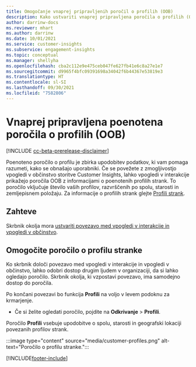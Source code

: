 ```yaml
---
title: Omogočanje vnaprej pripravljenih poročil o profilih (OOB)
description: Kako ustvariti vnaprej pripravljena poročila o profilih (OOB), razvrščena po spolu, starosti in občini ali izvorni regiji.
author: darrinw-docs
ms.reviewer: mhart
ms.author: darrinw
ms.date: 10/01/2021
ms.service: customer-insights
ms.subservice: engagement-insights
ms.topic: conceptual
ms.manager: shellyha
ms.openlocfilehash: cba2c112e9e475ceb047fe627fb41e6c8a27e1e7
ms.sourcegitcommit: d9965f4bfc09391698a34042f6b44367e53819e3
ms.translationtype: HT
ms.contentlocale: sl-SI
ms.lasthandoff: 09/30/2021
ms.locfileid: "7582806"
---
```

# <a name="out-of-box-oob-unified-profile-reports"></a>Vnaprej pripravljena poenotena poročila o profilih (OOB)

[!INCLUDE [cc-beta-prerelease-disclaimer](includes/cc-beta-prerelease-disclaimer.md)]

Poenoteno poročilo o profilu je zbirka upodobitev podatkov, ki vam pomaga razumeti, kako se obnašajo uporabniki. Če se povežete z zmogljivostjo vpogledi v občinstvo storitve Customer Insights, lahko vpogledi v interakcije prikažejo poročila OOB z informacijami o poenotenih profilih strank. To poročilo vključuje število vaših profilov, razvrščenih po spolu, starosti in zemljepisnem položaju. Za informacije o profilih strank glejte [Profili strank](../audience-insights/customer-profiles.md).

## <a name="prerequisites"></a>Zahteve

Skrbnik okolja mora [ustvariti povezavo med vpogledi v interakcije in vpogledi v občinstvo](integrate-audience-insights-engagement-insights.md).

## <a name="enable-the-customer-profile-report"></a>Omogočite poročilo o profilu stranke

Ko skrbnik določi povezavo med vpogledi v interakcije in vpogledi v občinstvo, lahko odobri dostop drugim ljudem v organizaciji, da si lahko ogledajo poročilo. Skrbnik okolja, ki vzpostavi povezavo, ima samodejno dostop do poročila. 

Po končani povezavi bo funkcija **Profili** na voljo v levem podoknu za krmarjenje. 

- Če si želite ogledati poročilo, pojdite na **Odkrivanje** > **Profili**.

Poročilo **Profili** vsebuje upodobitve o spolu, starosti in geografski lokaciji povezanih profilov strank.

:::image type="content" source="media/customer-profiles.png" alt-text="Poročilo o profilu stranke.":::

[!INCLUDE[footer-include](../includes/footer-banner.md)]
